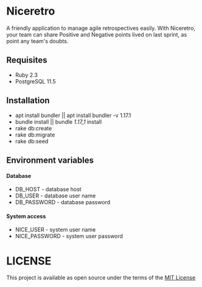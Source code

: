 # Niceretro

A friendly application to manage agile retrospectives easily.
With Niceretro, your team can share Positive and Negative points lived on last sprint,
as point any team's doubts.


## Requisites

* Ruby 2.3
* PostgreSQL 11.5


## Installation
* apt install bundler || apt install bundler -v 1.17.1
* bundle install || bundle _1.17_1_ install
* rake db:create
* rake db:migrate
* rake db:seed

## Environment variables

#### Database
* DB_HOST - database host
* DB_USER - database user name
* DB_PASSWORD - database password

#### System access
* NICE_USER - system user name
* NICE_PASSWORD - system user password

# LICENSE

This project is available as open source under the terms of the [MIT License](http://opensource.org/licenses/MIT)
